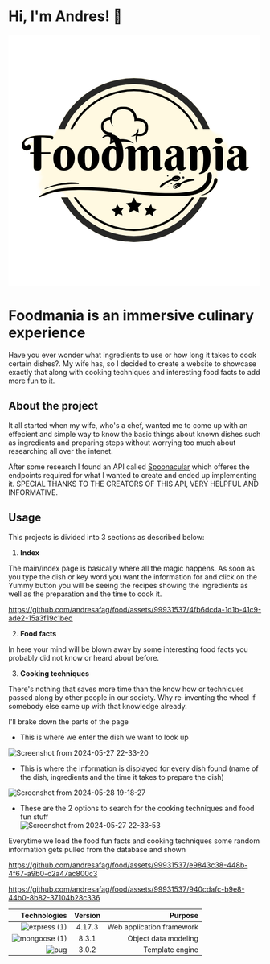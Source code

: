 
# Hi, I'm Andres! 👋

![alt text](https://github.com/andresafag/food/blob/master/public/images/foodmania_logo.png "Logo")


# Foodmania is an immersive culinary experience

Have you ever wonder what ingredients to use or how long it takes to cook certain dishes?. My wife has, so I decided to create a website to showcase exactly that along with cooking techniques and interesting food facts to add more fun to it.

## About the project
It all started when my wife, who's a chef, wanted me to come up with an effecient and simple way to know the basic things about known dishes such as ingredients and preparing steps without worrying too much about researching all over the intenet. 

After some research I found an API called [Spoonacular](https://spoonacular.com/food-api) which offeres the endpoints required for what I wanted to create and ended up implementing it. SPECIAL THANKS TO THE CREATORS OF THIS API, VERY HELPFUL AND INFORMATIVE. 

## Usage
This projects is divided into 3 sections as described below:

 1. **Index**   

The main/index page is basically where all the magic happens. As soon as you type the dish or key word you want the information for and click on the Yummy button you will be seeing the recipes showing the ingredients as well as the preparation and the time to cook it.

https://github.com/andresafag/food/assets/99931537/4fb6dcda-1d1b-41c9-ade2-15a3f19c1bed

 2. **Food facts**

In here your mind will be blown away by some interesting food facts you probably did not know or heard about before. 

 3. **Cooking techniques**
 
There's nothing that saves more time than the know how or techniques passed along by other people in our society. Why re-inventing the wheel if somebody else came up with that knowledge already.

I'll brake down the parts of the page

- This is where we enter the dish we want to look up  

![Screenshot from 2024-05-27 22-33-20](https://github.com/andresafag/food/assets/99931537/32666a30-3ced-47d5-80a6-ec6c1e8ec795)

- This is where the information is displayed for every dish found (name of the dish, ingredients and the time it takes to prepare the dish)

![Screenshot from 2024-05-28 19-18-27](https://github.com/andresafag/food/assets/99931537/6f17626e-5520-4bd4-b480-6902a0d15078)


- These are the 2 options to search for the cooking techniques and food fun stuff   
![Screenshot from 2024-05-27 22-33-53](https://github.com/andresafag/food/assets/99931537/5ae1215b-4709-4f48-bb24-4a6c14ec313c)

Everytime we load the food fun facts and cooking techniques some random information gets pulled from the database and shown 

https://github.com/andresafag/food/assets/99931537/e9843c38-448b-4f67-a9b0-c2a47ac800c3

https://github.com/andresafag/food/assets/99931537/940cdafc-b9e8-44b0-8b82-37104b28c336



| Technologies  | Version       | Purpose                |
| -------------:|:-------------:| ----------------------:|
| ![express (1)](https://github.com/andresafag/food/assets/99931537/dbc7c4c5-18fa-4963-a7ce-f303db8cf645)  | 4.17.3        | Web application framework     |
| ![mongoose (1)](https://github.com/andresafag/food/assets/99931537/4e2cb41d-9909-43c2-be1b-146036e55e94)      | 8.3.1         | Object data modeling   |
| ![pug](https://github.com/andresafag/food/assets/99931537/09b586dc-619f-482e-9a8c-df25bc36dfb5)           | 3.0.2         |  Template engine       |

























      
